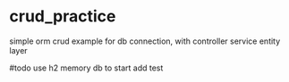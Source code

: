 # crud_practice
simple orm crud example for db connection,
with controller service entity layer

#todo 
use h2 memory db to start 
add test 
